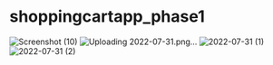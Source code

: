 # shoppingcartapp_phase1
![Screenshot (10)](https://user-images.githubusercontent.com/109066790/179928624-62bdc1a5-2a1a-4876-9278-4deae37a06a1.png)
![Uploading 2022-07-31.png…]()
![2022-07-31 (1)](https://user-images.githubusercontent.com/109066790/182039948-96420800-c822-48b8-a61b-401be87fa187.png)
![2022-07-31 (2)](https://user-images.githubusercontent.com/109066790/182039953-b119b5dd-04ab-47a8-b45f-84252ed7b037.png)
